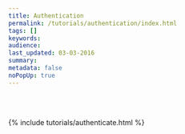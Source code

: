 ```yaml
---
title: Authentication
permalink: /tutorials/authentication/index.html
tags: []
keywords: 
audience: 
last_updated: 03-03-2016
summary: 
metadata: false
noPopUp: true
---
```


<link href="//maxcdn.bootstrapcdn.com/font-awesome/4.2.0/css/font-awesome.min.css" rel="stylesheet">

<link href="../../css/viewsaurus.css" rel="stylesheet">

<script src="//ajax.googleapis.com/ajax/libs/jquery/1.11.2/jquery.min.js"></script>
<script src="//cdnjs.cloudflare.com/ajax/libs/underscore.js/1.8.3/underscore-min.js"></script>
<script src="//cdnjs.cloudflare.com/ajax/libs/backbone.js/1.1.2/backbone-min.js"></script>

<script src="../../js/ace/ace.js"></script>
<script src="../../js/ace/theme-monokai.js"></script>

<script src="../../js/viewsaurus.js"></script>

<br/><br/>

{% include tutorials/authenticate.html %}

<br/><br/>